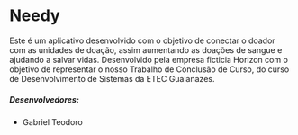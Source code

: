 # Needy
Este é um aplicativo desenvolvido com o objetivo de conectar o doador com as unidades de doação, assim aumentando as doações de sangue e ajudando a salvar vidas. Desenvolvido pela empresa ficticia Horizon com o objetivo de representar o nosso Trabalho de Conclusão de Curso, do curso de Desenvolvimento de Sistemas da ETEC Guaianazes.

##### Desenvolvedores:
- Gabriel Teodoro
